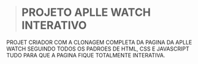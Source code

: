 ><h1>PROJETO APLLE WATCH INTERATIVO</h1>

<p>PROJET CRIADOR COM A CLONAGEM COMPLETA DA PAGINA DA APLLE WATCH SEGUINDO TODOS 
OS PADROES DE HTML, CSS E JAVASCRIPT TUDO PARA QUE A PAGINA FIQUE TOTALMENTE INTERATIVA. </p>

